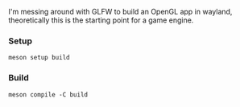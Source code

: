 I'm messing around with GLFW to build an OpenGL app in wayland, theoretically this is the starting point for a game engine.

### Setup

```shell
meson setup build
```

### Build

```shell
meson compile -C build
```
